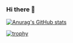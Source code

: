 ### Hi there 👋


[![Anurag's GitHub stats](https://github-readme-stats.vercel.app/api?username=soulcode36)](https://github.com/anuraghazra/github-readme-stats)

[![trophy](https://github-profile-trophy.vercel.app/?username=soulcode36)](https://github.com/ryo-ma/github-profile-trophy)

<!--
**soulcode36/soulcode36** is a ✨ _special_ ✨ repository because its `README.md` (this file) appears on your GitHub profile.

Here are some ideas to get you started:

- 🔭 I’m currently working on ...
- 🌱 I’m currently learning ...
- 👯 I’m looking to collaborate on ...
- 🤔 I’m looking for help with ...
- 💬 Ask me about ...
- 📫 How to reach me: ...
- 😄 Pronouns: ...
- ⚡ Fun fact: ...
-->
